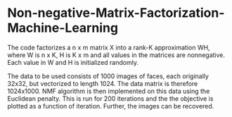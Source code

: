 # Non-negative-Matrix-Factorization-Machine-Learning

The code factorizes a n x m matrix X into a rank-K approximation WH, where W is
n x K, H is K x m and all values in the matrices are nonnegative. Each value in W and H is
initialized randomly.

The data to be used consists of 1000 images of faces, each originally 32x32, but
vectorized to length 1024. The data matrix is therefore 1024x1000. NMF algorithm is then 
implemented on this data using the Euclidean penalty. This is run for 200 iterations and 
the the objective is plotted as a function of iteration. Further, the images can be recovered.

